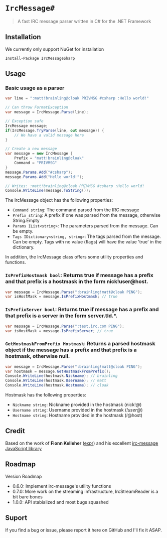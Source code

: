# ``IrcMessage#``
> A fast IRC message parser written in C# for the .NET Framework

## Installation
We currently only support NuGet for installation

    Install-Package IrcMessageSharp

## Usage

### Basic usage as a parser
```C#
var line = ":matt!brainling@cloak PRIVMSG #csharp :Hello world!"

// Can throw FormatException
var message = IrcMessage.Parse(line);

// Exception safe
IrcMessage message;
if(IrcMessage.TryParse(line, out message)) {
    // We have a valid message here
}

// Create a new message
var message = new IrcMessage {
    Prefix = "matt!brainling@cloak"
    Command = "PRIVMSG"
}
message.Params.Add("#csharp");
message.Params.Add("Hello world!");

// Writes: :matt!brainling@cloak PRIVMSG #csharp :Hello world!
Console.WriteLine(message.ToString());

```

The IrcMessage object has the following properties:
- `Command string`: The command parsed from the IRC message
- `Prefix string`: A prefix if one was parsed from the message, otherwise String.Empty
- `Params IList<string>`: The parameters parsed from the message. Can be empty.
- `Tags IDictionary<string, string>`: The tags parsed from the message. Can be empty. Tags with no value (flags) will have the value 'true' in the dictionary.

In addition, the IrcMessage class offers some utility properties and functions.

### `IsPrefixHostmask bool`: Returns true if message has a prefix and that prefix is a hostmask in the form nick!user@host.
```C#
var message = IrcMessage.Parse(":brainling!matt@cloak PING");
var isHostMask = message.IsPrefixHostmask; // true

```

### `IsPrefixServer bool`: Returns true if message has a prefix and that prefix is a server in the form server.tld.*.
```C#
var message = IrcMessage.Parse(":test.irc.com PING");
var isHostMask = message.IsPrefixServer; // true

```

### `GetHostmaskFromPrefix Hostmask`: Returns a parsed hostmask object if the message has a prefix and that prefix is a hostmask, otherwise null.
```C#
var message = IrcMessage.Parse(":brainling!matt@cloak PING");
var hostmask = message.GetHostmaskFromPrefix();
Console.WriteLine(hostmask.Nickname); // brainling
Console.WriteLine(hostmask.Username); // matt
Console.WriteLine(hostmask.Hostname); // cloak
```

Hostmask has the following properties:
- `Nickname string`: Nickname provided in the hostmask (nick!*@*)
- `Username string`: Username provided in the hostmask (*!user@*)
- `Hostname string`: Hostname provided in the hostmask (*!*@host)

## Credit
Based on the work of **Fionn Kelleher** ([expr](https://github.com/expr)) and his excellent [irc-message JavaScript library](https://github.com/expr/irc-message)

## Roadmap
Version Roadmap
- 0.6.0: Implement irc-message's utility functions
- 0.7.0: More work on the streaming infrastructure, IrcStreamReader is a bit bare bones
- 1.0.0: API stabialized and most bugs squashed

## Suport
If you find a bug or issue, please report it here on GitHub and I'll fix it ASAP.
